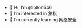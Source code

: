 - 👋 Hi, I’m @lollol1546
- 👀 I’m interested in 象棋
- 🌱 I’m currently learning 网络安全


<!---
lollol1546/lollol1546 is a ✨ special ✨ repository because its `README.md` (this file) appears on your GitHub profile.
You can click the Preview link to take a look at your changes.
--->
